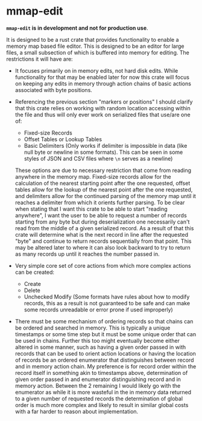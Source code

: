 # mmap-edit
**`mmap-edit` is in development and not for production use**. 

It is designed to be a rust crate that provides functionality to enable a memory map based file editor. This is designed to be an editor for large files, a small subsection of which is buffered into memory for editing.
The restrictions it will have are:
- It focuses primarily on in memory edits, not hard disk edits. While functionality for that may be enabled later for now this crate will focus on keeping any edits in memory through action chains of basic actions associated with byte positions.
- Referencing the previous section "markers or positions" I should clarify that this crate relies on working with random location accessing within the file and thus will only ever work on serialized files that use/are one of:
    - Fixed-size Records
    - Offset Tables or Lookup Tables
    - Basic Delimiters (Only works if delimiter is impossible in data (like null byte or newline in some formats). This can be seen in some styles of JSON and CSV files where `\n` serves as a newline)

  These options are due to necessary restriction that come from reading anywhere in the memory map. Fixed-size records allow for the calculation of the nearest starting point after the one requested, offset tables allow for the lookup of the nearest point after the one requested, and delimiters allow for the continued parsing of the memory map until it reaches a delimiter from which it orients further parsing. To be clear when stating that I want this crate to be able to start "reading anywhere", I want the user to be able to request a number of records starting from any byte but during deserialization one necessarily can't read from the middle of a given serialized record. As a result of that this crate will determine what is the next record in line after the requested "byte" and continue to return records sequentially from that point. This may be altered later to where it can also look backward to try to return as many records up until it reaches the number passed in.

- Very simple core set of core actions from which more complex actions can be created:
    - Create
    - Delete
    - Unchecked Modify (Some formats have rules about how to modify records, this as a result is not guaranteed to be safe and can make some records unreadable or error prone if used improperly)
- There must be some mechanism of ordering records so that chains can be ordered and searched in memory. This is typically a unique timestamps or some time step but it must be some unique order that can be used in chains. Further this too might eventually become either altered in some manner, such as having a given order passed in with records that can be used to orient action locations or having the location of records be an ordered enumerator that distinguishes between record and in memory action chain. My preference is for record order within the record itself in something akin to timestamps above, determination of given order passed in and enumerator distinguishing record and in memory action. Between the 2 remaining I would likely go with the enumerator as while it is more wasteful in the in memory data returned to a given number of requested records the determination of global order is much more complex and likely to result in similar global costs with a far harder to reason about implementation.

